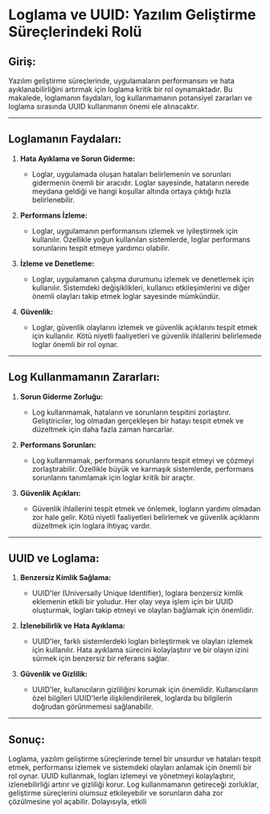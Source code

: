 # Loglama ve UUID: Yazılım Geliştirme Süreçlerindeki Rolü

## Giriş:

Yazılım geliştirme süreçlerinde, uygulamaların performansını ve hata ayıklanabilirliğini artırmak için loglama kritik bir rol oynamaktadır. Bu makalede, loglamanın faydaları, log kullanmamanın potansiyel zararları ve loglama sırasında UUID kullanmanın önemi ele alınacaktır.

---

## Loglamanın Faydaları:

1. **Hata Ayıklama ve Sorun Giderme:**
   - Loglar, uygulamada oluşan hataları belirlemenin ve sorunları gidermenin önemli bir aracıdır. Loglar sayesinde, hataların nerede meydana geldiği ve hangi koşullar altında ortaya çıktığı hızla belirlenebilir.

2. **Performans İzleme:**
   - Loglar, uygulamanın performansını izlemek ve iyileştirmek için kullanılır. Özellikle yoğun kullanılan sistemlerde, loglar performans sorunlarını tespit etmeye yardımcı olabilir.

3. **İzleme ve Denetleme:**
   - Loglar, uygulamanın çalışma durumunu izlemek ve denetlemek için kullanılır. Sistemdeki değişiklikleri, kullanıcı etkileşimlerini ve diğer önemli olayları takip etmek loglar sayesinde mümkündür.

4. **Güvenlik:**
   - Loglar, güvenlik olaylarını izlemek ve güvenlik açıklarını tespit etmek için kullanılır. Kötü niyetli faaliyetleri ve güvenlik ihlallerini belirlemede loglar önemli bir rol oynar.

---

## Log Kullanmamanın Zararları:

1. **Sorun Giderme Zorluğu:**
   - Log kullanmamak, hataların ve sorunların tespitini zorlaştırır. Geliştiriciler, log olmadan gerçekleşen bir hatayı tespit etmek ve düzeltmek için daha fazla zaman harcarlar.

2. **Performans Sorunları:**
   - Log kullanmamak, performans sorunlarını tespit etmeyi ve çözmeyi zorlaştırabilir. Özellikle büyük ve karmaşık sistemlerde, performans sorunlarını tanımlamak için loglar kritik bir araçtır.

3. **Güvenlik Açıkları:**
   - Güvenlik ihlallerini tespit etmek ve önlemek, logların yardımı olmadan zor hale gelir. Kötü niyetli faaliyetleri belirlemek ve güvenlik açıklarını düzeltmek için loglara ihtiyaç vardır.

---

## UUID ve Loglama:

1. **Benzersiz Kimlik Sağlama:**
   - UUID'ler (Universally Unique Identifier), loglara benzersiz kimlik eklemenin etkili bir yoludur. Her olay veya işlem için bir UUID oluşturmak, logları takip etmeyi ve olayları bağlamak için önemlidir.

2. **İzlenebilirlik ve Hata Ayıklama:**
   - UUID'ler, farklı sistemlerdeki logları birleştirmek ve olayları izlemek için kullanılır. Hata ayıklama sürecini kolaylaştırır ve bir olayın izini sürmek için benzersiz bir referans sağlar.

3. **Güvenlik ve Gizlilik:**
   - UUID'ler, kullanıcıların gizliliğini korumak için önemlidir. Kullanıcıların özel bilgileri UUID'lerle ilişkilendirilerek, loglarda bu bilgilerin doğrudan görünmemesi sağlanabilir.

---

## Sonuç:

Loglama, yazılım geliştirme süreçlerinde temel bir unsurdur ve hataları tespit etmek, performansı izlemek ve sistemdeki olayları anlamak için önemli bir rol oynar. UUID kullanmak, logları izlemeyi ve yönetmeyi kolaylaştırır, izlenebilirliği artırır ve gizliliği korur. Log kullanmamanın getireceği zorluklar, geliştirme süreçlerini olumsuz etkileyebilir ve sorunların daha zor çözülmesine yol açabilir. Dolayısıyla, etkili
